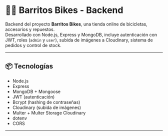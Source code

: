# 🚴‍♂️ Barritos Bikes - Backend

Backend del proyecto **Barritos Bikes**, una tienda online de bicicletas, accesorios y repuestos.  
Desarrollado con Node.js, Express y MongoDB, incluye autenticación con JWT, roles (`admin` y `user`), subida de imágenes a Cloudinary, sistema de pedidos y control de stock.

---

## 📦 Tecnologías

- Node.js
- Express
- MongoDB + Mongoose
- JWT (autenticación)
- Bcrypt (hashing de contraseñas)
- Cloudinary (subida de imágenes)
- Multer + Multer Storage Cloudinary
- dotenv
- CORS

---



